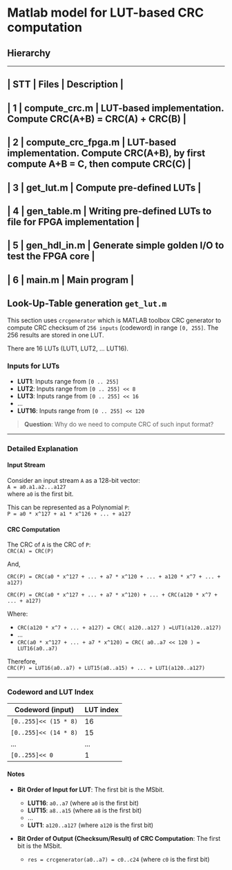 # Matlab model for LUT-based CRC computation

## Hierarchy

--------------------------------------------------------------------------------------
| STT  | Files              | Description                                             |
--------------------------------------------------------------------------------------
|   1  | compute_crc.m      | LUT-based implementation. Compute CRC(A+B) = CRC(A) + CRC(B)  |
--------------------------------------------------------------------------------------
|   2  | compute_crc_fpga.m | LUT-based implementation. Compute CRC(A+B), by first compute A+B = C, then compute CRC(C)   |
--------------------------------------------------------------------------------------
|   3  | get_lut.m          | Compute pre-defined LUTs  |
--------------------------------------------------------------------------------------
|   4  | gen_table.m        | Writing pre-defined LUTs to file for FPGA implementation   |
--------------------------------------------------------------------------------------
|   5  | gen_hdl_in.m       | Generate simple golden I/O to test the FPGA core  |
--------------------------------------------------------------------------------------
|   6  | main.m             | Main program  |
--------------------------------------------------------------------------------------

## Look-Up-Table generation `get_lut.m`

This section uses `crcgenerator` which is MATLAB toolbox CRC generator to compute CRC checksum of `256 inputs` (codeword) in range `[0, 255]`. The 256 results are stored in one LUT.

There are 16 LUTs (LUT1, LUT2, ... LUT16).

### Inputs for LUTs

- **LUT1**: Inputs range from `[0 .. 255]`
- **LUT2**: Inputs range from `[0 .. 255] << 8`
- **LUT3**: Inputs range from `[0 .. 255] << 16`
- ...
- **LUT16**: Inputs range from `[0 .. 255] << 120`

> **Question**: Why do we need to compute CRC of such input format?

---

### Detailed Explanation

#### Input Stream

Consider an input stream `A` as a 128-bit vector:  
`A = a0.a1.a2...a127`  
where `a0` is the first bit.

This can be represented as a Polynomial `P`:  
`P = a0 * x^127 + a1 * x^126 + ... + a127`

#### CRC Computation

The CRC of `A` is the CRC of `P`:  
`CRC(A) = CRC(P)`

And,

`CRC(P) = CRC(a0 * x^127 + ... + a7 * x^120 + ... + a120 * x^7 + ... + a127)`

`CRC(P) = CRC(a0 * x^127 + ... + a7 * x^120) + ... + CRC(a120 * x^7 + ... + a127)`

Where:  
- `CRC(a120 * x^7 + ... + a127) = CRC( a120..a127 ) =LUT1(a120..a127)`
- ...
- `CRC(a0 * x^127 + ... + a7 * x^120) = CRC( a0..a7 << 120 ) = LUT16(a0..a7)`

Therefore,  
`CRC(P) = LUT16(a0..a7) + LUT15(a8..a15) + ... + LUT1(a120..a127)`

---

### Codeword and LUT Index

| Codeword (input) | LUT index |
|------------------|-----------|
| `[0..255]<< (15 * 8)`    | 16        |
| `[0..255]<< (14 * 8)`    | 15        |
| ...                      | ...       |
| `[0..255]<< 0`           | 1         |

#### Notes

- **Bit Order of Input for LUT**: The first bit is the MSbit.
  - **LUT16**: `a0..a7` (where `a0` is the first bit)
  - **LUT15**: `a8..a15` (where `a8` is the first bit)
  - ...
  - **LUT1**: `a120..a127` (where `a120` is the first bit)

- **Bit Order of Output (Checksum/Result) of CRC Computation**: The first bit is the MSbit.
  - `res = crcgenerator(a0..a7) = c0..c24` (where `c0` is the first bit)

